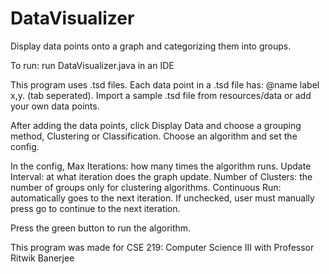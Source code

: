 # DataVisualizer

Display data points onto a graph and categorizing them into groups.

To run: run DataVisualizer.java in an IDE

This program uses .tsd files. Each data point in a .tsd file has: @name label x,y. (tab seperated).
Import a sample .tsd file from resources/data or add your own data points.

After adding the data points, click Display Data and choose a grouping method, Clustering or Classification.
Choose an algorithm and set the config.

In the config,
  Max Iterations: how many times the algorithm runs.
  Update Interval: at what iteration does the graph update.
  Number of Clusters: the number of groups only for clustering algorithms.
  Continuous Run: automatically goes to the next iteration. If unchecked, user must manually press go to continue to the next iteration.

Press the green button to run the algorithm.

This program was made for CSE 219: Computer Science III with Professor Ritwik Banerjee

